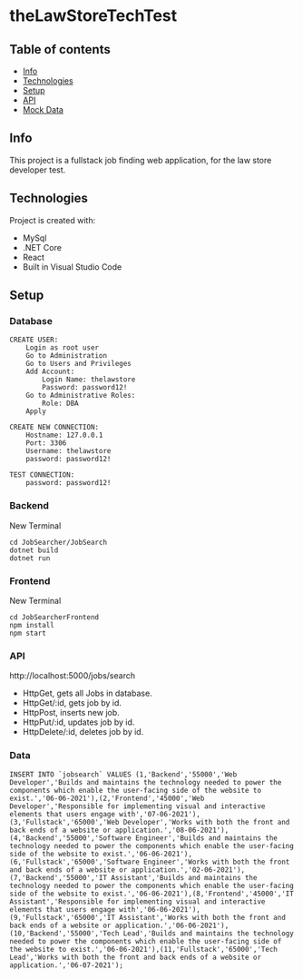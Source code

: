 # theLawStoreTechTest

## Table of contents
* [Info](#Info)
* [Technologies](#technologies)
* [Setup](#setup)
* [API](#API)
* [Mock Data](#Data)

## Info
This project is a fullstack job finding web application, for the law store developer test.
	
## Technologies
Project is created with:
* MySql
* .NET Core
* React
* Built in Visual Studio Code

## Setup

### Database
```
CREATE USER:
	Login as root user
	Go to Administration
	Go to Users and Privileges
	Add Account:
		Login Name: thelawstore
		Password: password12!
	Go to Administrative Roles:
		Role: DBA
	Apply

CREATE NEW CONNECTION:
	Hostname: 127.0.0.1
	Port: 3306
	Username: thelawstore
	password: password12!

TEST CONNECTION:
	password: password12!
```

### Backend
New Terminal
```
cd JobSearcher/JobSearch
dotnet build 
dotnet run 
```

### Frontend
New Terminal
```
cd JobSearcherFrontend 
npm install
npm start
```

### API

http://localhost:5000/jobs/search

* HttpGet, gets all Jobs in database.
* HttpGet/:id, gets job by id.
* HttpPost, inserts new job.
* HttpPut/:id, updates job by id.
* HttpDelete/:id, deletes job by id.

### Data
```
INSERT INTO `jobsearch` VALUES (1,'Backend','55000','Web Developer','Builds and maintains the technology needed to power the components which enable the user-facing side of the website to exist.','06-06-2021'),(2,'Frontend','45000','Web Developer','Responsible for implementing visual and interactive elements that users engage with','07-06-2021'),(3,'Fullstack','65000','Web Developer','Works with both the front and back ends of a website or application.','08-06-2021'),(4,'Backend','55000','Software Engineer','Builds and maintains the technology needed to power the components which enable the user-facing side of the website to exist.','06-06-2021'),(6,'Fullstack','65000','Software Engineer','Works with both the front and back ends of a website or application.','02-06-2021'),(7,'Backend','55000','IT Assistant','Builds and maintains the technology needed to power the components which enable the user-facing side of the website to exist.','06-06-2021'),(8,'Frontend','45000','IT Assistant','Responsible for implementing visual and interactive elements that users engage with','06-06-2021'),(9,'Fullstack','65000','IT Assistant','Works with both the front and back ends of a website or application.','06-06-2021'),(10,'Backend','55000','Tech Lead','Builds and maintains the technology needed to power the components which enable the user-facing side of the website to exist.','06-06-2021'),(11,'Fullstack','65000','Tech Lead','Works with both the front and back ends of a website or application.','06-07-2021');
```
